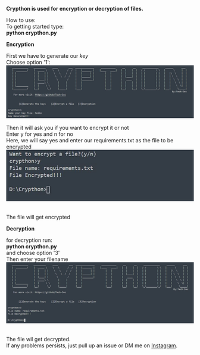 **Crypthon is used for encryption or decryption of files.**

How to use: \
 To getting started type: \
 **python crypthon.py**

**Encryption**

First we have to generate our *key* \
 Choose option '1': \
 ![](img_1.JPG)

Then it will ask you if you want to encrypt it or not \
 Enter y for yes and n for no \
 Here, we will say yes and enter our requirements.txt as the file to be
encrypted \
 ![](img_2.JPG)

\
 The file will get encrypted

**Decryption**

for decryption run: \
**python crypthon.py** \
 and choose option '3' \
 Then enter your filename \
 ![](img_3.JPG)

\
 The file wil get decrypted. \
 If any problems persists, just pull up an issue or DM me on [Instagram](https://www.instagram.com/_imad._.1/). 

